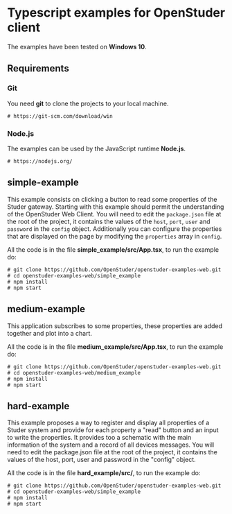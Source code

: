 # Typescript examples for OpenStuder client

The examples have been tested on **Windows 10**.

## Requirements

### Git

You need **git** to clone the projects to your local machine.

	# https://git-scm.com/download/win

### Node.js

The examples can be used by the JavaScript runtime **Node.js**.

	# https://nodejs.org/
	
## simple-example

This example consists on clicking a button to read some properties of the Studer gateway. Starting with this example should permit the understanding of the OpenStuder Web Client.
You will need to edit the `package.json` file at the root of the project, it contains the values of the `host`, `port`, `user` and `password`  in the `config` object. Additionally 
you can configure the properties that are displayed on the page by modifying the `properties` array in `config`.

All the code is in the file **simple_example/src/App.tsx**, to run the example do:

	# git clone https://github.com/OpenStuder/openstuder-examples-web.git
	# cd openstuder-examples-web/simple_example
	# npm install
	# npm start

## medium-example

This application subscribes to some properties, these properties are added together and plot into a chart.

All the code is in the file **medium_example/src/App.tsx**, to run the example do:

	# git clone https://github.com/OpenStuder/openstuder-examples-web.git
	# cd openstuder-examples-web/medium_example
	# npm install
	# npm start
	
## hard-example

This example proposes a way to register and display all properties of a Studer system and provide for each property a "read" button and an input to write the properties.
It provides too a schematic with the main information of the system and a record of all devices messages.
You will need to edit the package.json file at the root of the project, it contains the values of the host, port, user and password in the "config" object.

All the code is in the file **hard_example/src/**, to run the example do:

	# git clone https://github.com/OpenStuder/openstuder-examples-web.git
	# cd openstuder-examples-web/simple_example
	# npm install
	# npm start